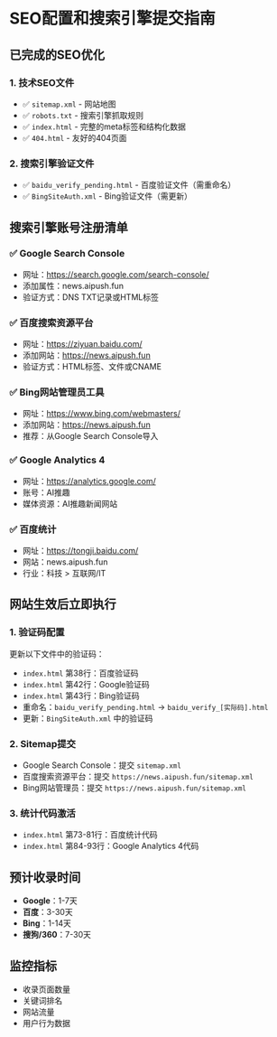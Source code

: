 # SEO配置和搜索引擎提交指南

## 已完成的SEO优化

### 1. 技术SEO文件
- ✅ `sitemap.xml` - 网站地图
- ✅ `robots.txt` - 搜索引擎抓取规则
- ✅ `index.html` - 完整的meta标签和结构化数据
- ✅ `404.html` - 友好的404页面

### 2. 搜索引擎验证文件
- ✅ `baidu_verify_pending.html` - 百度验证文件（需重命名）
- ✅ `BingSiteAuth.xml` - Bing验证文件（需更新）

## 搜索引擎账号注册清单

### ✅ Google Search Console
- 网址：https://search.google.com/search-console/
- 添加属性：news.aipush.fun
- 验证方式：DNS TXT记录或HTML标签

### ✅ 百度搜索资源平台  
- 网址：https://ziyuan.baidu.com/
- 添加网站：https://news.aipush.fun
- 验证方式：HTML标签、文件或CNAME

### ✅ Bing网站管理员工具
- 网址：https://www.bing.com/webmasters/
- 添加网站：https://news.aipush.fun
- 推荐：从Google Search Console导入

### ✅ Google Analytics 4
- 网址：https://analytics.google.com/
- 账号：AI推趣
- 媒体资源：AI推趣新闻网站

### ✅ 百度统计
- 网址：https://tongji.baidu.com/
- 网站：news.aipush.fun
- 行业：科技 > 互联网/IT

## 网站生效后立即执行

### 1. 验证码配置
更新以下文件中的验证码：
- `index.html` 第38行：百度验证码
- `index.html` 第42行：Google验证码  
- `index.html` 第43行：Bing验证码
- 重命名：`baidu_verify_pending.html` → `baidu_verify_[实际码].html`
- 更新：`BingSiteAuth.xml` 中的验证码

### 2. Sitemap提交
- Google Search Console：提交 `sitemap.xml`
- 百度搜索资源平台：提交 `https://news.aipush.fun/sitemap.xml`
- Bing网站管理员：提交 `https://news.aipush.fun/sitemap.xml`

### 3. 统计代码激活
- `index.html` 第73-81行：百度统计代码
- `index.html` 第84-93行：Google Analytics 4代码

## 预计收录时间
- **Google**：1-7天
- **百度**：3-30天  
- **Bing**：1-14天
- **搜狗/360**：7-30天

## 监控指标
- 收录页面数量
- 关键词排名
- 网站流量
- 用户行为数据